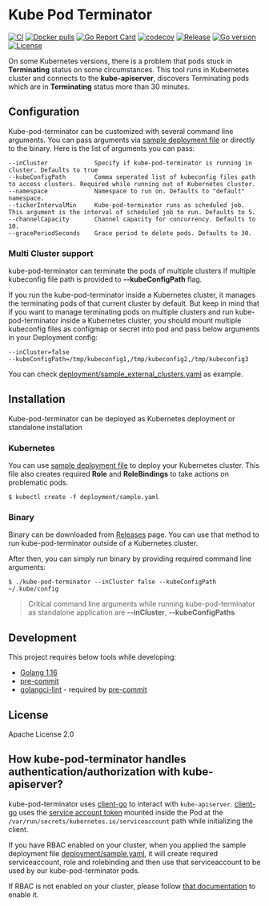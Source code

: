 # Kube Pod Terminator
[![CI](https://github.com/bilalcaliskan/kube-pod-terminator/workflows/CI/badge.svg?event=push)](https://github.com/bilalcaliskan/kube-pod-terminator/actions?query=workflow%3ACI)
[![Docker pulls](https://img.shields.io/docker/pulls/bilalcaliskan/kube-pod-terminator)](https://hub.docker.com/r/bilalcaliskan/kube-pod-terminator/)
[![Go Report Card](https://goreportcard.com/badge/github.com/bilalcaliskan/kube-pod-terminator)](https://goreportcard.com/report/github.com/bilalcaliskan/kube-pod-terminator)
[![codecov](https://codecov.io/gh/bilalcaliskan/kube-pod-terminator/branch/master/graph/badge.svg)](https://codecov.io/gh/bilalcaliskan/kube-pod-terminator)
[![Release](https://img.shields.io/github/release/bilalcaliskan/kube-pod-terminator.svg)](https://github.com/bilalcaliskan/kube-pod-terminator/releases/latest)
[![Go version](https://img.shields.io/github/go-mod/go-version/bilalcaliskan/kube-pod-terminator)](https://github.com/bilalcaliskan/kube-pod-terminator)
[![License](https://img.shields.io/badge/License-Apache%202.0-blue.svg)](https://opensource.org/licenses/Apache-2.0)

On some Kubernetes versions, there is a problem that pods stuck in **Terminating** status on some circumstances. This tool runs
in Kubernetes cluster and connects to the **kube-apiserver**, discovers Terminating pods which are in **Terminating** status
more than 30 minutes.

## Configuration
Kube-pod-terminator can be customized with several command line arguments. You can pass arguments
via [sample deployment file](deployment/sample.yaml) or directly to the binary. Here is the list of arguments you can pass:

```
--inCluster             Specify if kube-pod-terminator is running in cluster. Defaults to true
--kubeConfigPath        Comma seperated list of kubeconfig files path to access clusters. Required while running out of Kubernetes cluster.
--namespace             Namespace to run on. Defaults to "default" namespace.
--tickerIntervalMin     Kube-pod-terminator runs as scheduled job. This argument is the interval of scheduled job to run. Defaults to 5.
--channelCapacity       Channel capacity for concurrency. Defaults to 10.
--gracePeriodSeconds    Grace period to delete pods. Defaults to 30.
```

### Multi Cluster support
kube-pod-terminator can terminate the pods of multiple clusters if multiple kubeconfig file path is provided
to **--kubeConfigPath** flag.

If you run the kube-pod-terminator inside a Kubernetes cluster, it manages the terminating pods of that current
cluster by default. But keep in mind that if you want to manage terminating pods on multiple clusters
and run kube-pod-terminator inside a Kubernetes cluster, you should mount multiple kubeconfig files as configmap or secret
into pod and pass below arguments in your Deployment config:
```
--inCluster=false
--kubeConfigPath=/tmp/kubeconfig1,/tmp/kubeconfig2,/tmp/kubeconfig3
```

You can check [deployment/sample_external_clusters.yaml](deployment/sample_external_clusters.yaml) as example.

## Installation
Kube-pod-terminator can be deployed as Kubernetes deployment or standalone installation

### Kubernetes
You can use [sample deployment file](deployment/sample.yaml) to deploy your Kubernetes cluster.
This file also creates required **Role** and **RoleBindings** to take actions on problematic pods.

```shell
$ kubectl create -f deployment/sample.yaml
```

### Binary
Binary can be downloaded from [Releases](https://github.com/bilalcaliskan/kube-pod-terminator/releases) page. You can
use that method to run kube-pod-terminator outside of a Kubernetes cluster.

After then, you can simply run binary by providing required command line arguments:
```shell
$ ./kube-pod-terminator --inCluster false --kubeConfigPath ~/.kube/config
```

> Critical command line arguments while running kube-pod-terminator as standalone application are **--inCluster**, **--kubeConfigPaths**

## Development
This project requires below tools while developing:
- [Golang 1.16](https://golang.org/doc/go1.16)
- [pre-commit](https://pre-commit.com/)
- [golangci-lint](https://golangci-lint.run/usage/install/) - required by [pre-commit](https://pre-commit.com/)

## License
Apache License 2.0

## How kube-pod-terminator handles authentication/authorization with kube-apiserver?

kube-pod-terminator uses [client-go](https://github.com/kubernetes/client-go) to interact
with `kube-apiserver`. [client-go](https://github.com/kubernetes/client-go) uses the [service account token](https://kubernetes.io/docs/tasks/configure-pod-container/configure-service-account/)
mounted inside the Pod at the `/var/run/secrets/kubernetes.io/serviceaccount` path while initializing the client.

If you have RBAC enabled on your cluster, when you applied the sample deployment file [deployment/sample.yaml](deployment/sample.yaml),
it will create required serviceaccount, role and rolebinding and then use that serviceaccount to be used
by our kube-pod-terminator pods.

If RBAC is not enabled on your cluster, please follow [that documentation](https://kubernetes.io/docs/reference/access-authn-authz/rbac/) to enable it.
